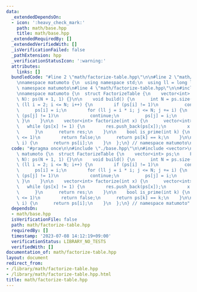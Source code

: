 ```yaml
---
data:
  _extendedDependsOn:
  - icon: ':heavy_check_mark:'
    path: math/base.hpp
    title: math/base.hpp
  _extendedRequiredBy: []
  _extendedVerifiedWith: []
  _isVerificationFailed: false
  _pathExtension: hpp
  _verificationStatusIcon: ':warning:'
  attributes:
    links: []
  bundledCode: "#line 2 \"math/factorize-table.hpp\"\n\n#line 2 \"math/base.hpp\"\n\
    \nnamespace matumoto {\n  using namespace std;\n  using ll = long long;\n} //\
    \ namespace matumoto\n#line 4 \"math/factorize-table.hpp\"\n\n#include <vector>\n\
    \nnamespace matumoto {\n  struct FactorizeTable {\n    vector<int> ps;\n    FactorizeTable(int\
    \ N): ps(N + 1, 1) {}\n\n    void build() {\n      int N = ps.size();\n      for\
    \ (ll i = 2; i <= N; i++) {\n        if (ps[i] != 1)\n          continue;\n  \
    \      ps[i] = i;\n        for (ll j = i * i; j <= N; j += i) {\n          if\
    \ (ps[j] != 1)\n            continue;\n          ps[j] = i;\n        }\n     \
    \ }\n    }\n\n    vector<int> factorize(int x) {\n      vector<int> res;\n   \
    \   while (ps[x] != 1) {\n        res.push_back(ps[x]);\n        x /= ps[x];\n\
    \      }\n      return res;\n    }\n\n    bool is_prime(int k) {\n      if (k\
    \ <= 1)\n        return false;\n      return ps[k] == k;\n    }\n\n    int operator[](int\
    \ i) {\n      return ps[i];\n    }\n  };\n} // namespace matumoto\n"
  code: "#pragma once\n\n#include \"./base.hpp\"\n\n#include <vector>\n\nnamespace\
    \ matumoto {\n  struct FactorizeTable {\n    vector<int> ps;\n    FactorizeTable(int\
    \ N): ps(N + 1, 1) {}\n\n    void build() {\n      int N = ps.size();\n      for\
    \ (ll i = 2; i <= N; i++) {\n        if (ps[i] != 1)\n          continue;\n  \
    \      ps[i] = i;\n        for (ll j = i * i; j <= N; j += i) {\n          if\
    \ (ps[j] != 1)\n            continue;\n          ps[j] = i;\n        }\n     \
    \ }\n    }\n\n    vector<int> factorize(int x) {\n      vector<int> res;\n   \
    \   while (ps[x] != 1) {\n        res.push_back(ps[x]);\n        x /= ps[x];\n\
    \      }\n      return res;\n    }\n\n    bool is_prime(int k) {\n      if (k\
    \ <= 1)\n        return false;\n      return ps[k] == k;\n    }\n\n    int operator[](int\
    \ i) {\n      return ps[i];\n    }\n  };\n} // namespace matumoto"
  dependsOn:
  - math/base.hpp
  isVerificationFile: false
  path: math/factorize-table.hpp
  requiredBy: []
  timestamp: '2023-07-08 14:12:19+09:00'
  verificationStatus: LIBRARY_NO_TESTS
  verifiedWith: []
documentation_of: math/factorize-table.hpp
layout: document
redirect_from:
- /library/math/factorize-table.hpp
- /library/math/factorize-table.hpp.html
title: math/factorize-table.hpp
---
```

